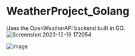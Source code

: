 # WeatherProject_Golang
Uses the OpenWeatherAPI 
backend built in GO.
![Screenshot 2023-12-19 172054](https://github.com/ShabnamHaque/WeatherProject_Golang/assets/70348415/74e83cdf-5440-404c-b09a-fccf95ede9e9)

![image](https://github.com/ShabnamHaque/WeatherProject_Golang/assets/70348415/73d011d1-a6ff-4fdd-b50d-6f48c7e5a089)
